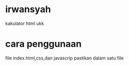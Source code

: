 # irwansyah
kakulator html ukk

# cara penggunaan
file index.html,css,dan javascrip pastikan dalam satu file

